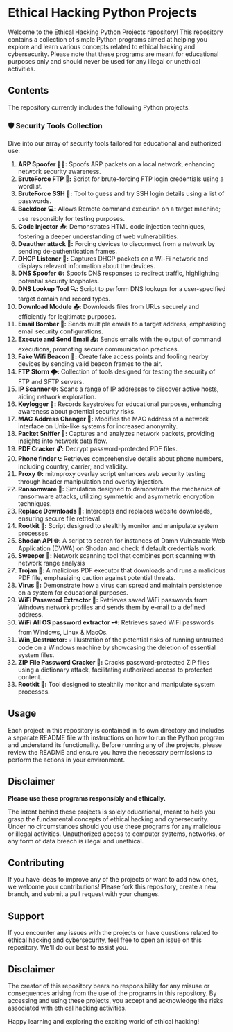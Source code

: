 # Ethical Hacking Python Projects

Welcome to the Ethical Hacking Python Projects repository! This repository contains a collection of simple Python programs aimed at helping you explore and learn various concepts related to ethical hacking and cybersecurity. Please note that these programs are meant for educational purposes only and should never be used for any illegal or unethical activities.

## Contents

The repository currently includes the following Python projects:

### 🛡️ Security Tools Collection

Dive into our array of security tools tailored for educational and authorized use:

1. **ARP Spoofer 🕵️‍♂️:** Spoofs ARP packets on a local network, enhancing network security awareness.
2. **BruteForce FTP 🔐:** Script for brute-forcing FTP login credentials using a wordlist.
3. **BruteForce SSH 🔑:** Tool to guess and try SSH login details using a list of passwords.
4. **Backdoor 💻:** Allows Remote command execution on a target machine; use responsibly for testing purposes.
5. **Code Injector 📥:** Demonstrates HTML code injection techniques, fostering a deeper understanding of web vulnerabilities.
6. **Deauther attack 📶:** Forcing devices to disconnect from a network by sending de-authentication frames.
7. **DHCP Listener 📡:** Captures DHCP packets on a Wi-Fi network and displays relevant information about the devices.
8. **DNS Spoofer 🌐:** Spoofs DNS responses to redirect traffic, highlighting potential security loopholes.
9. **DNS Lookup Tool 🔍:** Script to perform DNS lookups for a user-specified target domain and record types.
10. **Download Module 📤:** Downloads files from URLs securely and efficiently for legitimate purposes.
11. **Email Bomber 📧:** Sends multiple emails to a target address, emphasizing email security configurations.
12. **Execute and Send Email 📤:** Sends emails with the output of command executions, promoting secure communication practices.
13. **Fake Wifi Beacon 🚥:** Create fake access points and fooling nearby devices by sending valid beacon frames to the air.
14. **FTP Storm 🌩️:** Collection of tools designed for testing the security of FTP and SFTP servers.
15. **IP Scanner 🌐:** Scans a range of IP addresses to discover active hosts, aiding network exploration.
16. **Keylogger 📝:** Records keystrokes for educational purposes, enhancing awareness about potential security risks.
17. **MAC Address Changer 🔄:** Modifies the MAC address of a network interface on Unix-like systems for increased anonymity.
18. **Packet Sniffer 📶:** Captures and analyzes network packets, providing insights into network data flow.
19. **PDF Cracker 🔓:** Decrypt password-protected PDF files.
20. **Phone finder 📞:** Retrieves comprehensive details about phone numbers, including country, carrier, and validity.
21. **Proxy 🌐:** mitmproxy overlay script enhances web security testing through header manipulation and overlay injection.
22. **Ransomware 💼:** Simulation designed to demonstrate the mechanics of ransomware attacks, utilizing symmetric and asymmetric encryption techniques.
23. **Replace Downloads 🔄:** Intercepts and replaces website downloads, ensuring secure file retrieval.
24. **Rootkit 👾:**  Script designed to stealthly monitor and manipulate system processes
25. **Shodan API 🌐:** A script to search for instances of Damn Vulnerable Web Application (DVWA) on Shodan and check if default credentials work.
26. **Sweeper 🎯:** Network scanning tool that combines port scanning with network range analysis
27. **Trojan 🦠:** A malicious PDF executor that downloads and runs a malicious PDF file, emphasizing caution against potential threats.
28. **Virus 🐍:**  Demonstrate how a virus can spread and maintain persistence on a system for educational purposes.
29. **WiFi Password Extractor 🔑:** Retrieves saved WiFi passwords from Windows network profiles and sends them by e-mail to a defined address.
30. **WiFi All OS password extractor 🗝️:** Retrieves saved WiFi passwords from Windows, Linux & MacOs.
31. **Win_Destructor:** 💀 Illustration of the potential risks of running untrusted code on a Windows machine by showcasing the deletion of essential system files.
32. **ZIP File Password Cracker 🧩:** Cracks password-protected ZIP files using a dictionary attack, facilitating authorized access to protected content.
33. **Rootkit 🧿:** Tool designed to stealthily monitor and manipulate system processes.

## Usage

Each project in this repository is contained in its own directory and includes a separate README file with instructions on how to run the Python program and understand its functionality. Before running any of the projects, please review the README and ensure you have the necessary permissions to perform the actions in your environment.

## Disclaimer

**Please use these programs responsibly and ethically.**

The intent behind these projects is solely educational, meant to help you grasp the fundamental concepts of ethical hacking and cybersecurity. Under no circumstances should you use these programs for any malicious or illegal activities. Unauthorized access to computer systems, networks, or any form of data breach is illegal and unethical.

## Contributing

If you have ideas to improve any of the projects or want to add new ones, we welcome your contributions! Please fork this repository, create a new branch, and submit a pull request with your changes.

## Support

If you encounter any issues with the projects or have questions related to ethical hacking and cybersecurity, feel free to open an issue on this repository. We'll do our best to assist you.

## Disclaimer

The creator of this repository bears no responsibility for any misuse or consequences arising from the use of the programs in this repository. By accessing and using these projects, you accept and acknowledge the risks associated with ethical hacking activities.

Happy learning and exploring the exciting world of ethical hacking!

